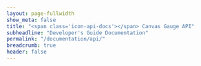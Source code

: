 ```yaml
---
layout: page-fullwidth
show_meta: false
title: "<span class='icon-api-docs'></span> Canvas Gauge API"
subheadline: "Developer's Guide Documentation"
permalink: "/documentation/api/"
breadcrumb: true
header: false
---
```


<script>
function fitme(frame) {
    var doc =  frame.contentDocument || frame.contentWindow.document;
    frame.style.height = doc.body.offsetHeight + 40 + 'px';
    frame.style.visibility = 'visible';
    var links = doc.getElementsByTagName('a');
    for (var i = 0, s = links.length; i < s; i++) {
       if (links[i].hostname !== document.location.hostname) {
           links[i].setAttribute('target', '_top');
       }
    }
}
if (!window.addEventListener && window.attachEvent) {
    window.addEventListener = function(event, handler) {
        window.attachEvent('on' + event, handler);
    }; 
}
window.addEventListener('resize', function() {
    var frame = document.getElementById('docs-window');
    fitme(frame);
    setTimeout(function() {
        fitme(frame);
    }, 200);
});
</script>
<iframe id="docs-window" style="visibility:hidden;width:100%;height:100%" src="{{site.url}}/docs/{{site.data.releases.latest.ref}}/identifiers.html" frameborder="0" onload="fitme(this)"></iframe>
